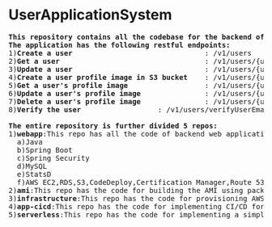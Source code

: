 # UserApplicationSystem
<pre>
<b>This repository contains all the codebase for the backend of UserApplicationSystem.</b>
<b>The application has the following restful endpoints:</b>
1)<b>Create a user</b>                               : /v1/users
2)<b>Get a user</b>                                  : /v1/users/{username}
3)<b>Update a user</b>                               : /v1/users/{username}
4)<b>Create a user profile image in S3 bucket</b>    : /v1/users/{username}/{imagename}
5)<b>Get a user's profile image</b>                  : /v1/users/{username}/{imagename}
6)<b>Update a user's profile image</b>               : /v1/users/{username}/{imagename}
7)<b>Delete a user's profile image</b>               : /v1/users/{username}/{imagename}
8)<b>Verify the user</b>			      : /v1/users/verifyUserEmail/{username}

<b>The entire repository is further divided 5 repos:</b>
1)<b>webapp</b>:This repo has all the code of backend web application and is developed using:
  a)Java
  b)Spring Boot
  c)Spring Security
  d)MySQL
  e)StatsD
  f)AWS EC2,RDS,S3,CodeDeploy,Certification Manager,Route 53,CloudWatch,KMS
2)<b>ami</b>:This repo has the code for building the AMI using packer and to automate the entire application I used Github actions.
3)<b>infrastructure</b>:This repo has the code for provisioning AWS resources using Terraform.
4)<b>app-cicd</b>:This repo has the code for implementing CI/CD for the webapplication and the final application is deployed in the AWS EC2 instance.
5)<b>serverless</b>:This repo has the code for implementing a simple email feature which gets triggered whenever a new user is created and the user get's a mail for verfication.The application is developed using JavaScript,AWS SNS,SES,DynamoDB.
</pre>

